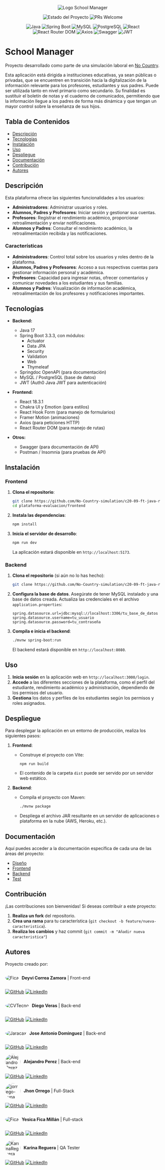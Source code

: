 <p align="center">
  <img src="./FrontEnd/design/img/logoSchoolManager.webp" alt="Logo School Manager"/>
</p>

<div align="center">

![Estado del Proyecto](https://img.shields.io/badge/Estado-Terminado-green)
![PRs Welcome](https://img.shields.io/badge/PRs-welcome-green)
<br>

![Java](https://img.shields.io/badge/Java-007396?logo=java&logoColor=white&color=007396)
![Spring Boot](https://img.shields.io/badge/Spring--Boot-6DB33F?logo=spring-boot&logoColor=white&color=6DB33F)
![MySQL](https://img.shields.io/badge/MySQL-4479A1?logo=mysql&logoColor=white&color=4479A1)
![PostgreSQL](https://img.shields.io/badge/PostgreSQL-336791?logo=postgresql&logoColor=white&color=336791)
![React](https://img.shields.io/badge/React-20232A?logo=react&logoColor=61DAFB&color=61DAFB)
![React Router DOM](https://img.shields.io/badge/React--Router--DOM-CA4245?logo=react-router&logoColor=white&color=CA4245)
![Axios](https://img.shields.io/badge/Axios-5A29E4?logo=axios&logoColor=white&color=5A29E4)
![Swagger](https://img.shields.io/badge/Swagger-85EA2D?logo=swagger&logoColor=black&color=85EA2D)
![JWT](https://img.shields.io/badge/JWT-black?logo=json-web-tokens&logoColor=white&color=black)

</div>

# School Manager

Proyecto desarrollado como parte de una simulación laboral en [No Country](https://www.nocountry.tech/simulacion-laboral).

Esta aplicación está dirigida a instituciones educativas, ya sean públicas o privadas, que se encuentren en transición hacia la digitalización de la información relevante para los profesores, estudiantes y sus padres. Puede ser utilizada tanto en nivel primario como secundario. Su finalidad es sustituir el boletín de notas y el cuaderno de comunicados, permitiendo que la información llegue a los padres de forma más dinámica y que tengan un mayor control sobre la enseñanza de sus hijos.


## Tabla de Contenidos

- [Descripción](#descripción)
- [Tecnologías](#tecnologías)
- [Instalación](#instalación)
- [Uso](#uso)
- [Despliegue](#despliegue)
- [Documentación](#documentación)
- [Contribución](#contribución)
- [Autores](#autores)

## Descripción

Esta plataforma ofrece las siguientes funcionalidades a los usuarios:

- **Administradores**: Administrar usuarios y roles.
- **Alumnos, Padres y Profesores**: Iniciar sesión y gestionar sus cuentas.
- **Profesores**: Registrar el rendimiento académico, proporcionar retroalimentación y enviar notificaciones.
- **Alumnos y Padres**: Consultar el rendimiento académico, la retroalimentación recibida y las notificaciones.

### Características

- **Administradores**: Control total sobre los usuarios y roles dentro de la plataforma.
- **Alumnos, Padres y Profesores**: Acceso a sus respectivas cuentas para gestionar información personal y académica.
- **Profesores**: Capacidad para ingresar notas, ofrecer comentarios y comunicar novedades a los estudiantes y sus familias.
- **Alumnos y Padres**: Visualización de información académica, retroalimentación de los profesores y notificaciones importantes.

## Tecnologías

- **Backend:**
  - Java 17
  - Spring Boot 3.3.3, con módulos:
    - Actuator
    - Data JPA
    - Security
    - Validation
    - Web
    - Thymeleaf
  - Springdoc OpenAPI (para documentación)
  - MySQL / PostgreSQL (base de datos)
  - JWT (Auth0 Java JWT para autenticación)

- **Frontend:**
  - React 18.3.1
  - Chakra UI y Emotion (para estilos) 
  - React Hook Form (para manejo de formularios)
  - Framer Motion (animaciones)
  - Axios (para peticiones HTTP)
  - React Router DOM (para manejo de rutas)

- **Otros:**
  - Swagger (para documentación de API)
  - Postman / Insomnia (para pruebas de API)

## Instalación

### Frontend

1. **Clona el repositorio**:

    ```bash
    git clone https://github.com/No-Country-simulation/c20-09-ft-java-react/FrontEnd
    cd plataforma-evaluacion/frontend
    ```

2. **Instala las dependencias**:

    ```bash
    npm install
    ```

3. **Inicia el servidor de desarrollo**:

    ```bash
    npm run dev
    ```

    La aplicación estará disponible en `http://localhost:5173`.

### Backend

1. **Clona el repositorio** (si aún no lo has hecho):

    ```bash
    git clone https://github.com/No-Country-simulation/c20-09-ft-java-react/BackEnd
    ```

2. **Configura la base de datos**. Asegúrate de tener MySQL instalado y una base de datos creada. Actualiza las credenciales en el archivo `application.properties`:

    ```properties
    spring.datasource.url=jdbc:mysql://localhost:3306/tu_base_de_datos
    spring.datasource.username=tu_usuario
    spring.datasource.password=tu_contraseña
    ```

3. **Compila e inicia el backend**:

    ```bash
    ./mvnw spring-boot:run
    ```

    El backend estará disponible en `http://localhost:8080`.

## Uso

1. **Inicia sesión** en la aplicación web en `http://localhost:3000/login`.
2. **Accede** a las diferentes secciones de la plataforma, como el perfil del estudiante, rendimiento académico y administración, dependiendo de los permisos del usuario.
3. **Gestiona** los datos y perfiles de los estudiantes según los permisos y roles asignados.

## Despliegue

Para desplegar la aplicación en un entorno de producción, realiza los siguientes pasos:

1. **Frontend**:
    - Construye el proyecto con Vite:

        ```bash
        npm run build
        ```

    - El contenido de la carpeta `dist` puede ser servido por un servidor web estático.

2. **Backend**:
    - Compila el proyecto con Maven:

        ```bash
        ./mvnw package
        ```

    - Despliega el archivo JAR resultante en un servidor de aplicaciones o plataforma en la nube (AWS, Heroku, etc.).

## Documentación

Aquí puedes acceder a la documentación específica de cada una de las áreas del proyecto:

- [Diseño](./FrontEnd/design/README.md)
- [Frontend](./FrontEnd/README.md)
- [Backend](https://github.com/No-Country-simulation/c20-09-ft-java-react/blob/develop/BackEnd/No-Country-simulation/README.md)
- [Test](./Test/README.md)

## Contribución

¡Las contribuciones son bienvenidas! Si deseas contribuir a este proyecto:

1. **Realiza un fork** del repositorio.
2. **Crea una rama** para tu característica (`git checkout -b feature/nueva-caracteristica`).
3. **Realiza los cambios** y haz commit (`git commit -m "Añadir nueva caracteristica"`)

## Autores

Proyecto creado por:

<div style="display: flex; align-items: center;">
    <img src="https://github.com/DeyviCZ.png?size=50" alt="Fica" style="border-radius: 50%; margin-right: 10px;">
    <p>
      <strong>Deyvi Correa Zamora</strong> | Front-end
    </p>
</div>

[![GitHub](https://img.shields.io/badge/GitHub-DeyviCZ-blue)](https://github.com/DeyviCZ)
[![LinkedIn](https://img.shields.io/badge/LinkedIn-Deyvi_Correa_Zamora-blue)](https://www.linkedin.com/in/deyvi-correa-zamora/)

<div style="display: flex; align-items: center;">
    <img src="https://github.com/DVTecno.png?size=50" alt="CVTecno" style="border-radius: 50%; margin-right: 10px;">
    <p>
      <strong>Diego Veras</strong> | Back-end
    </p>
</div>

[![GitHub](https://img.shields.io/badge/GitHub-DVTecno-blue)](https://github.com/DVTecno)
[![LinkedIn](https://img.shields.io/badge/LinkedIn-Diego_Cristian_Alfredo_Veras-blue)](https://www.linkedin.com/in/diego-cristian-alfredo-v-54b459249/)

<div style="display: flex; align-items: center;">
    <img src="https://github.com/Jaracax.png?size=50" alt="Jaracax" style="border-radius: 50%; margin-right: 10px;">
    <p>
      <strong>Jose Antonio Dominguez</strong> | Back-end
    </p>
</div>

[![GitHub](https://img.shields.io/badge/GitHub-Jaracax-blue)](https://github.com/Jaracax)
[![LinkedIn](https://img.shields.io/badge/LinkedIn-Jose_Antonio_Dominguez-blue)](https://www.linkedin.com/in/josedominguez99/)

<div style="display: flex; align-items: center;">
    <img src="https://github.com/AlejandroPerez24.png?size=50" alt="AlejandroPerez" style="border-radius: 50%; margin-right: 10px; width: 50px; height: 50px;">
    <p>
        <strong>Alejandro Perez</strong> | Back-end
    </p>
</div>

[![GitHub](https://img.shields.io/badge/GitHub-AlejandroPerez24-blue)](https://github.com/AlejandroPerez24)
[![LinkedIn](https://img.shields.io/badge/LinkedIn-Alejandro_P.-blue)](https://www.linkedin.com/in/alejandroqperez/)

<div style="display: flex; align-items: center;">
    <img src="https://github.com/jhonOrr.png?size=50" alt="jorrego-runa" style="border-radius: 50%; margin-right: 10px; width: 50px; height: 50px;">
    <p>
        <strong>Jhon Orrego</strong> | Full-Stack
    </p>
</div>


[![GitHub](https://img.shields.io/badge/GitHub-JhonOrr-blue)](https://github.com/jhonOrr)
[![LinkedIn](https://img.shields.io/badge/LinkedIn-Jhon_Orrego-blue)](https://www.linkedin.com/in/jhon-orrego-jesus/)

<div style="display: flex; align-items: center;">
    <img src="https://github.com/Fica-Millan.png?size=50" alt="Fica" style="border-radius: 50%; margin-right: 10px;">
    <p>
      <strong>Yesica Fica Millán</strong> | Full-stack
    </p>
</div>

[![GitHub](https://img.shields.io/badge/GitHub-Fica_Millan-blue)](https://github.com/Fica-Millan)
[![LinkedIn](https://img.shields.io/badge/LinkedIn-Yesica_Fica_Millan-blue)](https://www.linkedin.com/in/yesica-fica-millan/)

<div style="display: flex; align-items: center;">
    <img src="https://github.com/KarinaReguera.png?size=50" alt="KarinaReguera" style="border-radius: 50%; margin-right: 10px; width: 50px; height: 50px;">
    <p>
      <strong>Karina Reguera</strong> | QA Tester
    </p>
</div>

[![GitHub](https://img.shields.io/badge/GitHub-KarinaReguera-blue)](https://github.com/KarinaReguera)
[![LinkedIn](https://img.shields.io/badge/LinkedIn-Karina_Reguera-blue)](https://www.linkedin.com/in/karina-reguera/)
